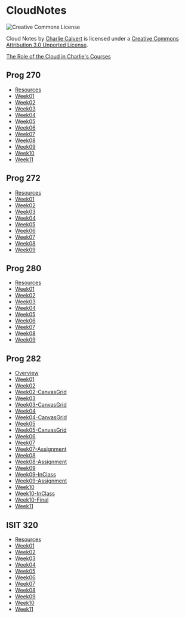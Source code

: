 CloudNotes
========

![Creative Commons License](http://i.creativecommons.org/l/by/3.0/88x31.png)

Cloud Notes by [Charlie Calvert](http://www.elvenware.com/charlie/books/CloudNotes.html) is
licensed under a [Creative Commons Attribution 3.0 Unported
License](http://creativecommons.org/licenses/by/3.0/deed.en_US).

[The Role of the Cloud in Charlie's Courses](CloudOutline.html)

Prog 270
--------

-	[Resources](Prog270/Resources.html)
-	[Week01](Prog270/Week01.html)
-	[Week02](Prog270/Week02.html)
-	[Week03](Prog270/Week03.html)
-	[Week04](Prog270/Week04.html)
-	[Week05](Prog270/Week05.html)
-	[Week06](Prog270/Week06.html)
-	[Week07](Prog270/Week07.html)
-	[Week08](Prog270/Week08.html)
-	[Week09](Prog270/Week09.html)
-	[Week10](Prog270/Week10.html)
-	[Week11](Prog270/Week11.html)

Prog 272
--------

-   [Resources](Prog272/Resources.html)
-   [Week01](Prog272/Week01.html)
-   [Week02](Prog272/Week02.html)
-   [Week03](Prog272/Week03.html)
-   [Week04](Prog272/Week04.html)
-   [Week05](Prog272/Week05.html)
-   [Week06](Prog272/Week06.html)
-   [Week07](Prog272/Week07.html)
-   [Week08](Prog272/Week08.html)
-   [Week09](Prog272/Week09.html)

Prog 280
--------

-   [Resources](Prog280/Resources.html)
-   [Week01](Prog280/Week01.html)
-   [Week02](Prog280/Week02.html)
-   [Week03](Prog280/Week03.html)
-   [Week04](Prog280/Week04.html)
-   [Week05](Prog280/Week05.html)
-   [Week06](Prog280/Week06.html)
-   [Week07](Prog280/Week07.html)
-   [Week08](Prog280/Week08.html)
-   [Week09](Prog280/Week09.html)

Prog 282
--------

-	[Overview](Prog282/Overview.html)
-	[Week01](Prog282/Week01.html)
-	[Week02](Prog282/Week02.html)
-	[Week02-CanvasGrid](Prog282/Week02-CanvasGrid.html)
-	[Week03](Prog282/Week03.html)
-   [Week03-CanvasGrid](Prog282/Week03-CanvasGrid.html)
-	[Week04](Prog282/Week04.html)
-   [Week04-CanvasGrid](Prog282/Week04-CanvasGrid.html)
-	[Week05](Prog282/Week05.html)
-   [Week05-CanvasGrid](Prog282/Week05-CanvasGrid.html)
-	[Week06](Prog282/Week06.html)
-	[Week07](Prog282/Week07.html)
-	[Week07-Assignment](Prog282/Week07-Assignment.html)
-	[Week08](Prog282/Week08.html)
-	[Week08-Assignment](Prog282/Week08-Assignment.html)
-	[Week09](Prog282/Week09.html)
-	[Week09-InClass](Prog282/Week09-InClass.html)
-	[Week09-Assignment](Prog282/Week09-Assignment.html)
-	[Week10](Prog282/Week10.html)
-	[Week10-InClass](Prog282/Week10-InClass.html)
- 	[Week10-Final](Prog282/Week10-Final.html)
- 	[Week11](Prog282/Week11.html)

ISIT 320
--------

- [Resources](Isit320/Resources.html)
- [Week01](Isit320/Week01.html)
- [Week02](Isit320/Week02.html)
- [Week03](Isit320/Week03.html)
- [Week04](Isit320/Week04.html)
- [Week05](Isit320/Week05.html)
- [Week06](Isit320/Week06.html)
- [Week07](Isit320/Week07.html)
- [Week08](Isit320/Week08.html)
- [Week09](Isit320/Week09.html)
- [Week10](Isit320/Week10.html)
- [Week11](Isit320/Week11.html)
